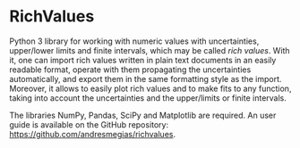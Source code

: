 # RichValues

Python 3 library for working with numeric values with uncertainties, upper/lower limits and finite intervals, which may be called _rich values_. With it, one can import rich values written in plain text documents in an easily readable format, operate with them propagating the uncertainties automatically, and export them in the same formatting style as the import. Moreover, it allows to easily plot rich values and to make fits to any function, taking into account the uncertainties and the upper/limits or finite intervals.

The libraries NumPy, Pandas, SciPy and Matplotlib are required. An user guide is available on the GitHub repository: https://github.com/andresmegias/richvalues.
